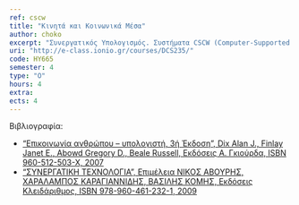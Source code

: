 ```yaml
---
ref: cscw
title: "Κινητά και Κοινωνικά Μέσα"
author: choko
excerpt: "Συνεργατικός Υπολογισμός. Συστήματα CSCW (Computer-Supported Cooperative Work). Ταξινόμηση Χώρου-Χρόνου. Ανάπτυξη εφαρμογών. Εφαρμογές σε Μέσα Κοινωνικής Δικτύωσης. Κινητός Υπολογισμός. Κινητές Εφαρμογές."
uri: "http://e-class.ionio.gr/courses/DCS235/"
code: ΗΥ665
semester: 4
type: "Ο"
hours: 4
extra: 
ects: 4
---
```



Βιβλιογραφία: 
  - [“Επικοινωνία ανθρώπου – υπολογιστή, 3ή Έκδοση”, Dix Alan J., Finlay Janet E., Abowd Gregory D., Beale Russell, Εκδόσεις Α. Γκιούρδα, ISBN 960-512-503-X, 2007](https://service.eudoxus.gr/search/#a/id:12304/0)
  - [“ΣΥΝΕΡΓΑΤΙΚΗ ΤΕΧΝΟΛΟΓΙΑ”, Επιμέλεια ΝΙΚΟΣ ΑΒΟΥΡΗΣ, ΧΑΡΑΛΑΜΠΟΣ ΚΑΡΑΓΙΑΝΝΙΔΗΣ, ΒΑΣΙΛΗΣ ΚΟΜΗΣ, Εκδόσεις Κλειδάριθμος, ISBN 978-960-461-232-1, 2009](https://service.eudoxus.gr/search/#a/id:13888/0)
  

